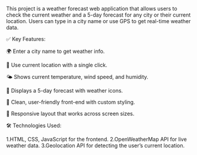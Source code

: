 This project is a weather forecast web application that allows users to check the current weather and a 5-day forecast for any city or their current location. Users can type in a city name or use GPS to get real-time weather data.

✅ Key Features:

🌍 Enter a city name to get weather info.

📍 Use current location with a single click.

🌤️ Shows current temperature, wind speed, and humidity.

📅 Displays a 5-day forecast with weather icons.

🎨 Clean, user-friendly front-end with custom styling.

🔄 Responsive layout that works across screen sizes.


🛠️ Technologies Used:

1.HTML, CSS, JavaScript for the frontend.
2.OpenWeatherMap API for live weather data.
3.Geolocation API for detecting the user’s current location.
